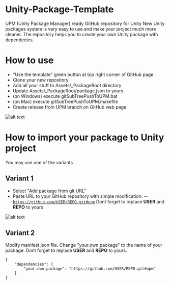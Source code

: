 # Unity-Package-Template
UPM (Unity Package Manager) ready GitHub repository for Unity
New Unity packages system is very easy to use and make your project much more cleaner.
The repository helps you to create your own Unity package with dependecies.

# How to use
- "Use the template" green button at top right corner of GitHub page
- Clone your new repository
- Add all your stuff to Assets/_PackageRoot directory
- Update Assets/_PackageRoot/package.json to yours
- (on Windows) execute gitSubTreePushToUPM.bat
- (on Mac) execute gitSubTreePushToUPM.makefile
- Create release from UPM branch on GitHub web page.

![alt text](https://neogeek.dev/images/creating-custom-packages-for-unity-2018.3--git-release.png)


# How to import your package to Unity project
You may use one of the variants

## Variant 1
- Select "Add package from git URL"
- Paste URL to your GitHub repository with simple modification:
-- <code>https://github.com/USER/REPO.git#upm</code> Dont forget to replace **USER** and **REPO** to yours

![alt text](https://neogeek.dev/images/creating-custom-packages-for-unity-2018.3--package-manager.png)

## Variant 2
Modify manifest.json file. 
Change "your.own.package" to the name of your package.
Dont forget to replace **USER** and **REPO** to yours.
<pre><code>{
    "dependencies": {
        "your.own.package": "https://github.com/USER/REPO.git#upm"
    }
}
</code></pre>

